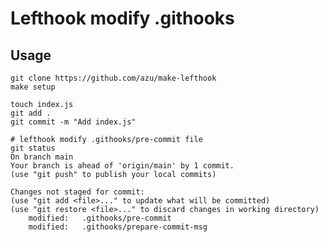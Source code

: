 # Lefthook modify .githooks

## Usage

    git clone https://github.com/azu/make-lefthook
    make setup
    
    touch index.js
    git add .
    git commit -m "Add index.js"
    
    # lefthook modify .githooks/pre-commit file
    git status
    On branch main
    Your branch is ahead of 'origin/main' by 1 commit.
    (use "git push" to publish your local commits)

    Changes not staged for commit:
    (use "git add <file>..." to update what will be committed)
    (use "git restore <file>..." to discard changes in working directory)
        modified:   .githooks/pre-commit
        modified:   .githooks/prepare-commit-msg
